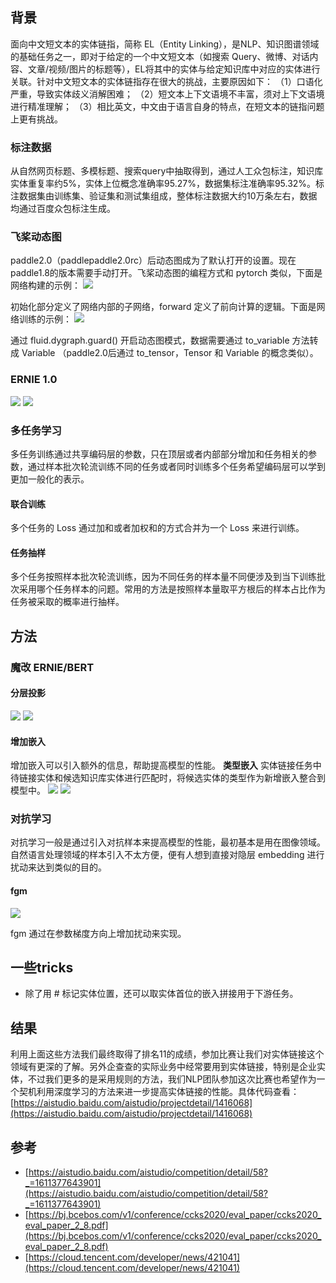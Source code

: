 ## 背景
面向中文短文本的实体链指，简称 EL（Entity Linking），是NLP、知识图谱领域的基础任务之一，即对于给定的一个中文短文本（如搜索 Query、微博、对话内容、文章/视频/图片的标题等），EL将其中的实体与给定知识库中对应的实体进行关联。针对中文短文本的实体链指存在很大的挑战，主要原因如下：
（1）口语化严重，导致实体歧义消解困难；
（2）短文本上下文语境不丰富，须对上下文语境进行精准理解；
（3）相比英文，中文由于语言自身的特点，在短文本的链指问题上更有挑战。

### 标注数据
从自然网页标题、多模标题、搜索query中抽取得到，通过人工众包标注，知识库实体重复率约5%，实体上位概念准确率95.27%，数据集标注准确率95.32%。标注数据集由训练集、验证集和测试集组成，整体标注数据大约10万条左右，数据均通过百度众包标注生成。

### 飞桨动态图
paddle2.0（paddlepaddle2.0rc）后动态图成为了默认打开的设置。现在paddle1.8的版本需要手动打开。飞桨动态图的编程方式和 pytorch 类似，下面是网络构建的示例：
![](https://ai-studio-static-online.cdn.bcebos.com/52ae86199e99492faebb51c25e4890a27e22346ee1e2425ca757cc180d5d5e5a)

初始化部分定义了网络内部的子网络，forward 定义了前向计算的逻辑。下面是网络训练的示例：
![](https://ai-studio-static-online.cdn.bcebos.com/0fc70cc8cd884f39a8d0dc50c23781196bcc28b6bf754021b1398907360cab84)

通过 fluid.dygraph.guard() 开启动态图模式，数据需要通过 to_variable 方法转成 Variable （paddle2.0后通过 to_tensor，Tensor 和 Variable 的概念类似）。
### ERNIE 1.0
![](https://ai-studio-static-online.cdn.bcebos.com/417b74c5049f4353b65eb4db5356124bb4d9ee650744445abb89741589714ce9)
![](https://ai-studio-static-online.cdn.bcebos.com/8d20d8f18f584970841561c922d14aa70412b17388664798a3ab791485d22ac0)

### 多任务学习
多任务训练通过共享编码层的参数，只在顶层或者内部部分增加和任务相关的参数，通过样本批次轮流训练不同的任务或者同时训练多个任务希望编码层可以学到更加一般化的表示。
#### 联合训练
多个任务的 Loss 通过加和或者加权和的方式合并为一个 Loss 来进行训练。
#### 任务抽样
多个任务按照样本批次轮流训练，因为不同任务的样本量不同便涉及到当下训练批次采用哪个任务样本的问题。常用的方法是按照样本量取平方根后的样本占比作为任务被采取的概率进行抽样。
## 方法
### 魔改 ERNIE/BERT
#### 分层投影
![](https://ai-studio-static-online.cdn.bcebos.com/81c99263d28c4ac49b6026f4f217b303db45730ba4574ac395146fc282baeffe)
![](https://ai-studio-static-online.cdn.bcebos.com/4c7e95d2c0b0463a89ec98c9e6467bfacf07f3a3843c4b6ba452f9f41c152429)

#### 增加嵌入
增加嵌入可以引入额外的信息，帮助提高模型的性能。
**类型嵌入**
实体链接任务中待链接实体和候选知识库实体进行匹配时，将候选实体的类型作为新增嵌入整合到模型中。
![](https://ai-studio-static-online.cdn.bcebos.com/31ea5aefe3cb4f84adf567b2f838fa2885ef123666c242ba848441a38ed2a89e)
![](https://ai-studio-static-online.cdn.bcebos.com/c51b32b5812748a3a3404374cfdfd780d5498c54499246209acaa6cdac4a1e50)

### 对抗学习
对抗学习一般是通过引入对抗样本来提高模型的性能，最初基本是用在图像领域。自然语言处理领域的样本引入不太方便，便有人想到直接对隐层 embedding 进行扰动来达到类似的目的。
#### fgm
![](https://ai-studio-static-online.cdn.bcebos.com/eb6cd9c4e38849daafd10e5147aceb8fef47c068702e4b858238ef9ffc95d477)

fgm 通过在参数梯度方向上增加扰动来实现。
## 一些tricks

- 除了用 # 标记实体位置，还可以取实体首位的嵌入拼接用于下游任务。
## 结果
利用上面这些方法我们最终取得了排名11的成绩，参加比赛让我们对实体链接这个领域有更深的了解。另外企查查的实际业务中经常要用到实体链接，特别是企业实体，不过我们更多的是采用规则的方法，我们NLP团队参加这次比赛也希望作为一个契机利用深度学习的方法来进一步提高实体链接的性能。具体代码查看：[https://aistudio.baidu.com/aistudio/projectdetail/1416068](https://aistudio.baidu.com/aistudio/projectdetail/1416068)
## 参考

- [https://aistudio.baidu.com/aistudio/competition/detail/58?_=1611377643901](https://aistudio.baidu.com/aistudio/competition/detail/58?_=1611377643901)
- [https://bj.bcebos.com/v1/conference/ccks2020/eval_paper/ccks2020_eval_paper_2_8.pdf](https://bj.bcebos.com/v1/conference/ccks2020/eval_paper/ccks2020_eval_paper_2_8.pdf)
- [https://cloud.tencent.com/developer/news/421041](https://cloud.tencent.com/developer/news/421041)
